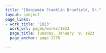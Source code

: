 ```yaml
---
title: "[Benjamin Franklin Brumfield, Sr."
layout: subject
page_links:
- work_title: '1923'
  work_url: pages/works/1923
  page_title: Tuesday, January  9, 1923
  page_anchor: page-2276

---
```

